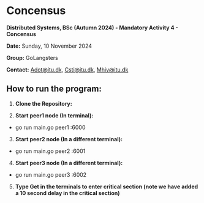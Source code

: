 # Concensus

**Distributed Systems, BSc (Autumn 2024) - Mandatory Activity 4 - Concensus**

**Date:** Sunday, 10 November 2024

**Group:** GoLangsters

**Contact:** Adot@itu.dk, Csti@itu.dk, Mhiv@itu.dk

## How to run the program:

1. **Clone the Repository:**

2. **Start peer1 node (In terminal):**

- go run main.go peer1 :6000

3. **Start peer2 node (In a different terminal):**

- go run main.go peer2 :6001

4. **Start peer3 node (In a different terminal):**

- go run main.go peer3 :6002

5. **Type Get in the terminals to enter critical section (note we have added a 10 second delay in the critical section)**
